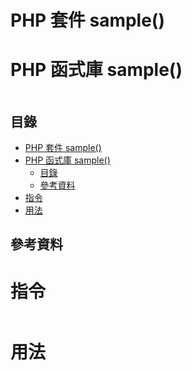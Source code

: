 # PHP 套件 sample()
# PHP 函式庫 sample()

```
```

## 目錄

- [PHP 套件 sample()](#php-套件-sample)
- [PHP 函式庫 sample()](#php-函式庫-sample)
	- [目錄](#目錄)
	- [參考資料](#參考資料)
- [指令](#指令)
- [用法](#用法)

## 參考資料

[]()

# 指令

```bash
```

# 用法

```PHP
```
